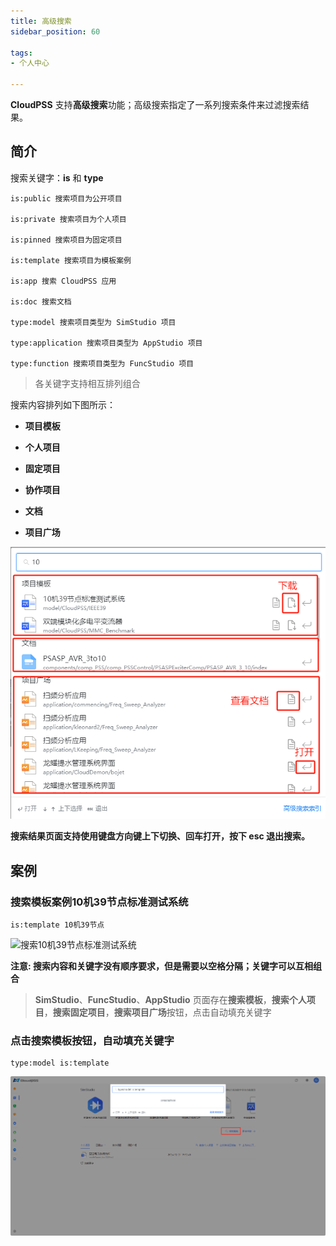 ```yaml
---
title: 高级搜索
sidebar_position: 60

tags: 
- 个人中心

---
```


**CloudPSS** 支持**高级搜索**功能；高级搜索指定了一系列搜索条件来过滤搜索结果。

## 简介


搜索关键字：**is** 和 **type**

```
is:public 搜索项目为公开项目
 
is:private 搜索项目为个人项目

is:pinned 搜索项目为固定项目

is:template 搜索项目为模板案例

is:app 搜索 CloudPSS 应用

is:doc 搜索文档

type:model 搜索项目类型为 SimStudio 项目

type:application 搜索项目类型为 AppStudio 项目

type:function 搜索项目类型为 FuncStudio 项目

```

> 各关键字支持相互排列组合

搜索内容排列如下图所示：

+ **项目模板**

+ **个人项目**

+ **固定项目**

+ **协作项目**

+ **文档**

+ **项目广场**


![搜索内容](./搜索内容.png "搜索内容")

**搜索结果页面支持使用键盘方向键上下切换、回车打开，按下 esc 退出搜索。**

## 案例

###  搜索模板案例10机39节点标准测试系统
```text
is:template 10机39节点
```

![搜索10机39节点标准测试系统](./搜索10机39节点标准测试系统.png "搜索10机39节点标准测试系统")


**注意: 搜索内容和关键字没有顺序要求，但是需要以空格分隔；关键字可以互相组合**


> **SimStudio**、**FuncStudio**、**AppStudio** 页面存在**搜索模板**，**搜索个人项目**，**搜索固定项目**，**搜索项目广场**按钮，点击自动填充关键字


###  点击搜索模板按钮，自动填充关键字
```text
type:model is:template
```

![搜索模板项目](./搜索模板项目.png "搜索模板项目")

<!-- ### 快捷操作

键盘输入 `Ctrl + Shift + F`，打开搜索框界面 -->